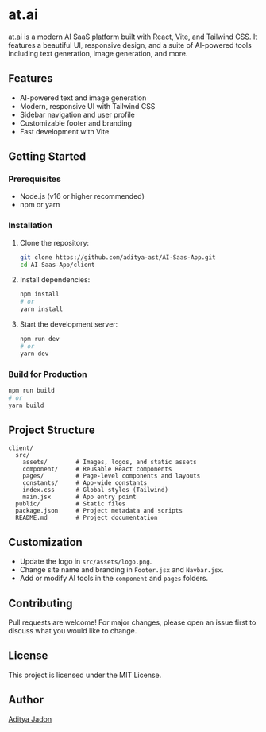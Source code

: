 # at.ai

at.ai is a modern AI SaaS platform built with React, Vite, and Tailwind CSS. It features a beautiful UI, responsive design, and a suite of AI-powered tools including text generation, image generation, and more.

## Features
- AI-powered text and image generation
- Modern, responsive UI with Tailwind CSS
- Sidebar navigation and user profile
- Customizable footer and branding
- Fast development with Vite

## Getting Started

### Prerequisites
- Node.js (v16 or higher recommended)
- npm or yarn

### Installation
1. Clone the repository:
   ```sh
   git clone https://github.com/aditya-ast/AI-Saas-App.git
   cd AI-Saas-App/client
   ```
2. Install dependencies:
   ```sh
   npm install
   # or
   yarn install
   ```
3. Start the development server:
   ```sh
   npm run dev
   # or
   yarn dev
   ```

### Build for Production
```sh
npm run build
# or
yarn build
```

## Project Structure
```
client/
  src/
    assets/        # Images, logos, and static assets
    component/     # Reusable React components
    pages/         # Page-level components and layouts
    constants/     # App-wide constants
    index.css      # Global styles (Tailwind)
    main.jsx       # App entry point
  public/          # Static files
  package.json     # Project metadata and scripts
  README.md        # Project documentation
```

## Customization
- Update the logo in `src/assets/logo.png`.
- Change site name and branding in `Footer.jsx` and `Navbar.jsx`.
- Add or modify AI tools in the `component` and `pages` folders.

## Contributing
Pull requests are welcome! For major changes, please open an issue first to discuss what you would like to change.

## License
This project is licensed under the MIT License.

## Author
[Aditya Jadon](https://aaditya-jadon.vercel.app/)
